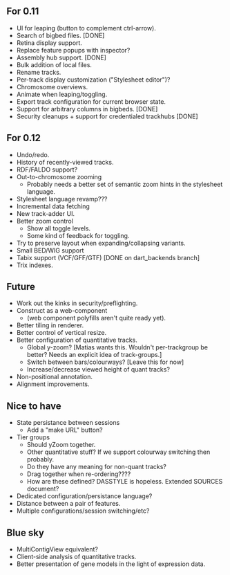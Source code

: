 For 0.11
--------

  - UI for leaping (button to complement ctrl-arrow).
  - Search of bigbed files. [DONE]
  - Retina display support.
  - Replace feature popups with inspector?
  - Assembly hub support. [DONE]
  - Bulk addition of local files.
  - Rename tracks.
  - Per-track display customization ("Stylesheet editor")?
  - Chromosome overviews.
  - Animate when leaping/toggling.
  - Export track configuration for current browser state.
  - Support for arbitrary columns in bigbeds. [DONE]
  - Security cleanups + support for credentialed trackhubs [DONE]

For 0.12
--------

  - Undo/redo.  
  - History of recently-viewed tracks.
  - RDF/FALDO support?
  - Out-to-chromosome zooming
    + Probably needs a better set of semantic zoom hints in the
      stylesheet language.
  - Stylesheet language revamp???  
  - Incremental data fetching
  - New track-adder UI.
  - Better zoom control
    + Show all toggle levels.
    + Some kind of feedback for toggling.
  - Try to preserve layout when expanding/collapsing variants.
  - Small BED/WIG support
  - Tabix support (VCF/GFF/GTF)  [DONE on dart_backends branch]
  - Trix indexes.

Future
-------------

 - Work out the kinks in security/preflighting.
 - Construct as a web-component
   + (web component polyfills aren't quite ready yet).
 - Better tiling in renderer.
 - Better control of vertical resize.
 - Better configuration of quantitative tracks.
     + Global y-zoom? [Matias wants this.  Wouldn't per-trackgroup be better?  Needs an explicit idea of track-groups.]
     + Switch between bars/colourways? [Leave this for now]
     + Increase/decrease viewed height of quant tracks?
 - Non-positional annotation.
 - Alignment improvements.

Nice to have
------------

 - State persistance between sessions
     + Add a "make URL" button?
 - Tier groups
     + Should yZoom together.
     + Other quantitative stuff?  If we support colourway switching then probably.
     + Do they have any meaning for non-quant tracks?
     + Drag together when re-ordering????
     + How are these defined?  DASSTYLE is hopeless.  Extended SOURCES document?
 - Dedicated configuration/persistance language?
 - Distance between a pair of features.
 - Multiple configurations/session switching/etc?

Blue sky
--------
    
 - MultiContigView equivalent?
 - Client-side analysis of quantitative tracks.
 - Better presentation of gene models in the light of expression data.